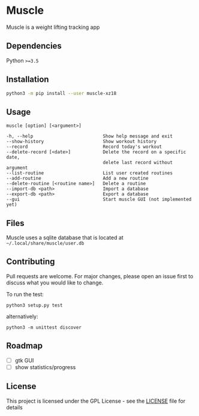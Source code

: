 # Muscle
Muscle is a weight lifting tracking app

## Dependencies
Python `>=3.5`

## Installation
```bash
python3 -m pip install --user muscle-xz18
```

## Usage
    muscle [option] [<argument>]

    -h, --help                          Show help message and exit
    --show-history                      Show workout history
    --record                            Record today's workout
    --delete-record [<date>]            Delete the record on a specific date,
                                        delete last record without argument
    --list-routine                      List user created routines
    --add-routine                       Add a new routine
    --delete-routine [<routine name>]   Delete a routine
    --import-db <path>                  Import a database
    --export-db <path>                  Export a database
    --gui                               Start muscle GUI (not implemented yet)
## Files
Muscle uses a sqlite database that is located at `~/.local/share/muscle/user.db`

## Contributing
Pull requests are welcome. For major changes, please open an issue first to discuss what you would like to change.

To run the test:

    python3 setup.py test

alternatively:

    python3 -m unittest discover

## Roadmap
- [ ] gtk GUI
- [ ] show statistics/progress

## License
This project is licensed under the GPL License - see the [LICENSE](LICENSE) file for details